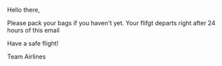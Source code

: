 Hello there,

Please pack your bags if you haven't yet.
Your flifgt departs right after 24 hours of this email

Have a safe flight!

Team Airlines
